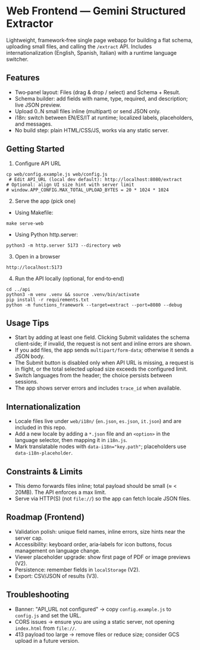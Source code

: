 # Web Frontend — Gemini Structured Extractor

Lightweight, framework‑free single page webapp for building a flat schema, uploading small files, and calling the `/extract` API. Includes internationalization (English, Spanish, Italian) with a runtime language switcher.

## Features
- Two‑panel layout: Files (drag & drop / select) and Schema + Result.
- Schema builder: add fields with name, type, required, and description; live JSON preview.
- Upload 0..N small files inline (multipart) or send JSON only.
- i18n: switch between EN/ES/IT at runtime; localized labels, placeholders, and messages.
- No build step: plain HTML/CSS/JS, works via any static server.

## Getting Started
1) Configure API URL
```
cp web/config.example.js web/config.js
 # Edit API_URL (local dev default): http://localhost:8080/extract
# Optional: align UI size hint with server limit
# window.APP_CONFIG.MAX_TOTAL_UPLOAD_BYTES = 20 * 1024 * 1024
```

2) Serve the app (pick one)
- Using Makefile:
```
make serve-web
```
- Using Python http.server:
```
python3 -m http.server 5173 --directory web
```

3) Open in a browser
```
http://localhost:5173
```

4) Run the API locally (optional, for end‑to‑end)
```
cd ../api
python3 -m venv .venv && source .venv/bin/activate
pip install -r requirements.txt
python -m functions_framework --target=extract --port=8080 --debug
```

## Usage Tips
- Start by adding at least one field. Clicking Submit validates the schema client‑side; if invalid, the request is not sent and inline errors are shown.
- If you add files, the app sends `multipart/form-data`; otherwise it sends a JSON body.
- The Submit button is disabled only when API URL is missing, a request is in flight, or the total selected upload size exceeds the configured limit.
- Switch languages from the header; the choice persists between sessions.
- The app shows server errors and includes `trace_id` when available.

## Internationalization
- Locale files live under `web/i18n/` (`en.json`, `es.json`, `it.json`) and are included in this repo.
- Add a new locale by adding a `*.json` file and an `<option>` in the language selector, then mapping it in `i18n.js`.
- Mark translatable nodes with `data-i18n="key.path"`; placeholders use `data-i18n-placeholder`.

## Constraints & Limits
- This demo forwards files inline; total payload should be small (≈ < 20MB). The API enforces a max limit.
- Serve via HTTP(S) (not `file://`) so the app can fetch locale JSON files.

## Roadmap (Frontend)
- Validation polish: unique field names, inline errors, size hints near the server cap.
- Accessibility: keyboard order, aria‑labels for icon buttons, focus management on language change.
- Viewer placeholder upgrade: show first page of PDF or image previews (V2).
- Persistence: remember fields in `localStorage` (V2).
- Export: CSV/JSON of results (V3).

## Troubleshooting
- Banner: "API_URL not configured" → copy `config.example.js` to `config.js` and set the URL.
- CORS issues → ensure you are using a static server, not opening `index.html` from `file://`.
- 413 payload too large → remove files or reduce size; consider GCS upload in a future version.
